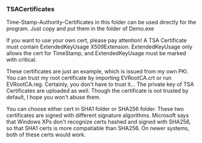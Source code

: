 ### TSACertificates

Time-Stamp-Authority-Certificates in this folder can be used directly for the program.
Just copy and put them in the folder of Demo.exe

If you want to use your own cert, please pay attention!
A TSA Certificate must contain ExtendedKeyUsage X509Extension.
ExtendedKeyUsage only allows the cert for TimeStamp, and ExtendedKeyUsage must be marked with critical.

These certificates are just an example, which is issued from my own PKI. You can trust my root certificate by importing EVRootCA.crt or run EVRootCA.reg. Certainly, you don't have to trust it...
The private key of TSA Certificates are uploaded as well. Though the certificate is not trusted by default, I hope you won't abuse them.

You can choose either cert in SHA1 folder or SHA256 folder. These two certificates are signed with different signature algorithms. Microsoft says that Windows XPs don't recognize certs hashed and signed with SHA256, so that SHA1 certs is more compatiable than SHA256. On newer systems, both of these certs would work.